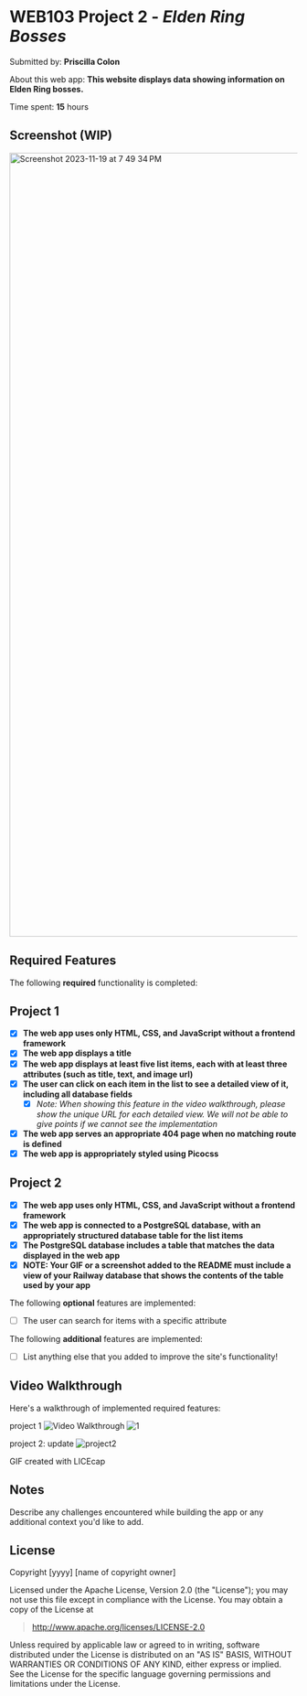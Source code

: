 # WEB103 Project 2 - *Elden Ring Bosses*

Submitted by: **Priscilla Colon**

About this web app: **This website displays data showing information on Elden Ring bosses.**

Time spent: **15** hours

## Screenshot (WIP)
<img width="1371" alt="Screenshot 2023-11-19 at 7 49 34 PM" src="https://github.com/priscillalynn/elden-ring-bosses/assets/85073401/4f29c5bc-e10d-4ada-8685-5701b7a71095">


## Required Features

The following **required** functionality is completed:
## Project 1
<!-- Make sure to check off completed functionality below -->
- [x] **The web app uses only HTML, CSS, and JavaScript without a frontend framework**
- [x] **The web app displays a title**
- [x] **The web app displays at least five list items, each with at least three attributes (such as title, text, and image url)**
- [x] **The user can click on each item in the list to see a detailed view of it, including all database fields**
  - [x] *Note: When showing this feature in the video walkthrough, please show the unique URL for each detailed view. We will not be able to give points if we cannot see the implementation* 
- [x] **The web app serves an appropriate 404 page when no matching route is defined**
- [x] **The web app is appropriately styled using Picocss**
## Project 2
- [x] **The web app uses only HTML, CSS, and JavaScript without a frontend framework**
- [x] **The web app is connected to a PostgreSQL database, with an appropriately structured database table for the list items**
- [x] **The PostgreSQL database includes a table that matches the data displayed in the web app**
- [x] **NOTE: Your GIF or a screenshot added to the README must include a view of your Railway database that shows the contents of the table used by your app**

The following **optional** features are implemented:

- [ ] The user can search for items with a specific attribute

The following **additional** features are implemented:

- [ ] List anything else that you added to improve the site's functionality!


## Video Walkthrough

Here's a walkthrough of implemented required features:

project 1
<img src='https://imgur.com/a/HypAcQN' title='Video Walkthrough' width='' alt='Video Walkthrough' />
![1](https://github.com/priscillalynn/elden-ring-bosses/assets/85073401/70e67dc1-80f3-4db3-a393-238f58796689)

project 2: update
![project2](https://github.com/priscillalynn/elden-ring-bosses/assets/85073401/c8da0efa-22dd-4519-8256-02521bb1746a)


<!-- Replace this with whatever GIF tool you used! -->
GIF created with LICEcap
<!-- Recommended tools:
[Kap](https://getkap.co/) for macOS
[ScreenToGif](https://www.screentogif.com/) for Windows
[peek](https://github.com/phw/peek) for Linux. -->

## Notes

Describe any challenges encountered while building the app or any additional context you'd like to add.

## License

Copyright [yyyy] [name of copyright owner]

Licensed under the Apache License, Version 2.0 (the "License"); you may not use this file except in compliance with the License. You may obtain a copy of the License at

> http://www.apache.org/licenses/LICENSE-2.0

Unless required by applicable law or agreed to in writing, software distributed under the License is distributed on an "AS IS" BASIS, WITHOUT WARRANTIES OR CONDITIONS OF ANY KIND, either express or implied. See the License for the specific language governing permissions and limitations under the License.
